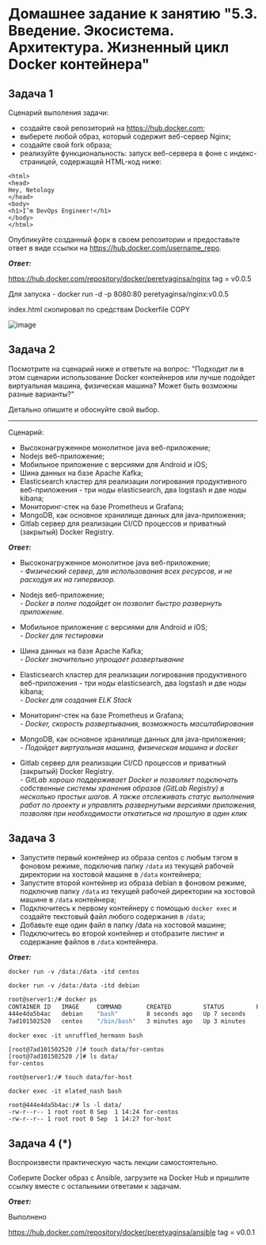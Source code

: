 # Домашнее задание к занятию "5.3. Введение. Экосистема. Архитектура. Жизненный цикл Docker контейнера"

## Задача 1

Сценарий выполения задачи:

+ создайте свой репозиторий на https://hub.docker.com;
+ выберете любой образ, который содержит веб-сервер Nginx;
+ создайте свой fork образа;
+ реализуйте функциональность: запуск веб-сервера в фоне с индекс-страницей, содержащей HTML-код ниже:

```
<html>
<head>
Hey, Netology
</head>
<body>
<h1>I’m DevOps Engineer!</h1>
</body>
</html>
```

Опубликуйте созданный форк в своем репозитории и предоставьте ответ в виде ссылки на https://hub.docker.com/username_repo.

***Ответ:***


https://hub.docker.com/repository/docker/peretyaginsa/nginx tag = v0.0.5

Для запуска - docker run -d -p 8080:80 peretyaginsa/nginx:v0.0.5

index.html скопировал по средствам Dockerfile COPY

![image](https://user-images.githubusercontent.com/106968319/187865804-b319bb3f-42d2-438b-a9b9-1120a60311bb.png)



## Задача 2
Посмотрите на сценарий ниже и ответьте на вопрос: "Подходит ли в этом сценарии использование Docker контейнеров или лучше подойдет виртуальная машина, физическая машина? Может быть возможны разные варианты?"

Детально опишите и обоснуйте свой выбор.

---

Сценарий:



+ Высоконагруженное монолитное java веб-приложение;
+ Nodejs веб-приложение;
+ Мобильное приложение c версиями для Android и iOS;
+ Шина данных на базе Apache Kafka;
+ Elasticsearch кластер для реализации логирования продуктивного веб-приложения - три ноды elasticsearch, два logstash и две ноды kibana;
+ Мониторинг-стек на базе Prometheus и Grafana;
+ MongoDB, как основное хранилище данных для java-приложения;
+ Gitlab сервер для реализации CI/CD процессов и приватный (закрытый) Docker Registry.

***Ответ:***


+ Высоконагруженное монолитное java веб-приложение;<br>
    \- *Физический сервер,  для использования всех ресурсов, и не расходуя их на гипервизор.*

+ Nodejs веб-приложение;<br>
    \- *Docker в полне подойдет он позволит быстро развернуть приложение.*

+ Мобильное приложение c версиями для Android и iOS;<br>
    \- *Docker для тестировки*

+ Шина данных на базе Apache Kafka;<br>
    \- *Docker значительно упрощает развертывание*

+ Elasticsearch кластер для реализации логирования продуктивного веб-приложения - три ноды elasticsearch, два logstash и две ноды kibana;<br>
    \- *Docker для создания ELK Stack*

+ Мониторинг-стек на базе Prometheus и Grafana;<br>
    \- *Docker, скорость развертывания, возможность масштабирования*

+ MongoDB, как основное хранилище данных для java-приложения;<br>
    \- *Подойдет виртуальная машина, физическая машина и docker*

+ Gitlab сервер для реализации CI/CD процессов и приватный (закрытый) Docker Registry.<br>
    \- *GitLab хорошо поддерживает Docker и позволяет подключать собственные системы хранения образов (GitLab Registry) в несколько простых шагов. А также отслеживать статус выполнения работ по проекту и управлять развернутыми версиями приложения, позволяя при необходимости откатиться на прошлую в один клик*





## Задача 3


+ Запустите первый контейнер из образа centos c любым тэгом в фоновом режиме, подключив папку `/data` из текущей рабочей директории на хостовой машине в `/data` контейнера;
+ Запустите второй контейнер из образа debian в фоновом режиме, подключив папку `/data` из текущей рабочей директории на хостовой машине в `/data` контейнера;
+ Подключитесь к первому контейнеру с помощью `docker exec` и создайте текстовый файл любого содержания в `/data`;
+ Добавьте еще один файл в папку /data на хостовой машине;
+ Подключитесь во второй контейнер и отобразите листинг и содержание файлов в `/data` контейнера.


***Ответ:***

`docker run -v /data:/data -itd centos`

`docker run -v /data:/data -itd debian`

```bash
root@server1:/# docker ps
CONTAINER ID   IMAGE     COMMAND       CREATED         STATUS         PORTS     NAMES
444e4da5b4ac   debian    "bash"        8 seconds ago   Up 7 seconds             elated_nash
7ad101502520   centos    "/bin/bash"   3 minutes ago   Up 3 minutes             unruffled_hermann
```

`docker exec -it unruffled_hermann bash`

```
[root@7ad101502520 /]# touch data/for-centos
[root@7ad101502520 /]# ls data/
for-centos
```

`root@server1:/# touch data/for-host`


`docker exec -it elated_nash bash`

```
root@444e4da5b4ac:/# ls -l data/
-rw-r--r-- 1 root root 0 Sep  1 14:24 for-centos
-rw-r--r-- 1 root root 0 Sep  1 14:27 for-host
```


## Задача 4 (*)


Воспроизвести практическую часть лекции самостоятельно.

Соберите Docker образ с Ansible, загрузите на Docker Hub и пришлите ссылку вместе с остальными ответами к задачам.


***Ответ:***

Выполнено

https://hub.docker.com/repository/docker/peretyaginsa/ansible tag = v0.0.1


















